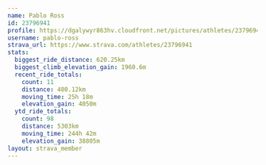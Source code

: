 ```yaml
---
name: Pablo Ross
id: 23796941
profile: https://dgalywyr863hv.cloudfront.net/pictures/athletes/23796941/14615399/1/large.jpg
username: pablo-ross
strava_url: https://www.strava.com/athletes/23796941
stats:
  biggest_ride_distance: 620.25km
  biggest_climb_elevation_gain: 1960.6m
  recent_ride_totals:
    count: 11
    distance: 480.12km
    moving_time: 25h 18m
    elevation_gain: 4050m
  ytd_ride_totals:
    count: 98
    distance: 5303km
    moving_time: 244h 42m
    elevation_gain: 38805m
layout: strava_member
--- 
```

